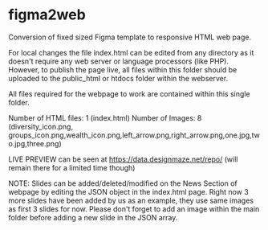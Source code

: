 # figma2web
Conversion of fixed sized Figma template to responsive HTML web page.

For local changes the file index.html can be edited from any directory as it doesn't require any web server or language processors (like PHP). However, to publish the page live, all files within this folder should be uploaded to the public_html or htdocs folder within the webserver. 

All files required for the webpage to work are contained within this single folder.

Number of HTML files: 1 (index.html)
Number of Images: 8 (diversity_icon.png, groups_icon.png,wealth_icon.png,left_arrow.png,right_arrow.png,one.jpg,two.jpg,three.png)

LIVE PREVIEW can be seen at https://data.designmaze.net/repo/ (will remain there for a limited time though)



NOTE: Slides can be added/deleted/modified on the News Section of webpage by editing the JSON object in the index.html page. Right now 3 more slides have been added by us as an example, they use same images as first 3 slides for now. Please don't forget to add an image within the main folder before adding a new slide in the JSON array. 
